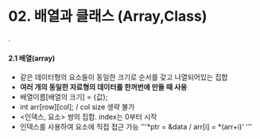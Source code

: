 # 02. 배열과 클래스 (Array,Class)
.
#### 2.1 배열(array)
- 같은 데이터형의 요소들이 동일한 크기로 순서를 갖고 나열되어있는 집합
- **여러 개의 동일한 자료형의 데이터를 한꺼번에 만들 때 사용**
- 배열이름[배열의 크기] = {값};
- int arr[row][col]; / col size 생략 불가
- <인덱스, 요소> 쌍의 집합. index는 0부터 시작
- 인덱스를 사용하여 요소에 직접 접근 가능
'''*ptr = &data / arr[i] = *(arr+i)' '''

